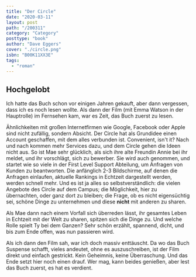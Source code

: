 ```yaml
---
title: "Der Circle"
date: "2020-03-11"
layout: post
path: "/200311"
category: "Category"
posttype: "book"
author: "Dave Eggers"
cover: "./circle.png"
isbn: "B00K11XX3E"
tags:
  - "roman"
---
```

## Hochgelobt

Ich hatte das Buch schon vor einigen Jahren gekauft, aber dann vergessen, dass ich es noch lesen wollte. Als dann der Film (mit Emma Watson in der Hauptrolle) im Fernsehen kam, war es Zeit, das Buch zuerst zu lesen.

Ähnlichkeiten mit großen Internetfirmen wie Google, Facebook oder Apple sind nicht zufällig, sondern Absicht. Der Circle hat als Grundidee einen Account geschaffen, mit dem alles verbunden ist. Convenient, isn't it? Nach und nach kommen mehr Services dazu, und dem Circle gehen die Ideen nicht aus. So ist Mae sehr glücklich, als sich ihre alte Freundin Annie bei ihr meldet, und ihr vorschlägt, sich zu bewerber. Sie wird auch genommen, und startet wie so viele in der First Level Support Abteilung, um Anfragen von Kunden zu beantworten. Die anfänglich 2-3 Bildschirme, auf denen die Anfragen einlaufen, aktuelle Rankings in Echtzeit dargestellt werden, werden schnell mehr. Und es ist ja alles so selbstverständlich: die vielen Angebote des Circle auf dem Campus; die Möglichkeit, hier zu übernachten, oder ganz dort zu bleiben; die Frage, ob es nicht eigensüchtig sei, schöne Dinge zu unternehmen und diese **nicht** mit anderen zu sharen.

Als Mae dann nach einem Vorfall sich überreden lässt, ihr gesamtes Leben in Echtzeit mit der Welt zu sharen, spitzen sich die Dinge zu. Und welche Rolle spielt Ty bei dem Ganzen? Sehr schön erzählt, spannend, dicht, und bis zum Ende offen, was nun passieren wird.

Als ich dann den Film sah, war ich doch massiv enttäuscht. Da wo das Buch Suspense schafft, vieles andeutet, ohne es auszuschreiben, ist der Film direkt und einfach gestrickt. Kein Geheimnis, keine Überraschung. Und das Ende setzt hier noch einen drauf. Wer mag, kann beides genießen, aber lest das Buch zuerst, es hat es verdient. 
